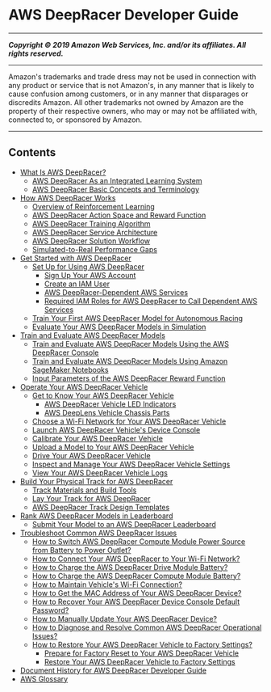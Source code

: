 # AWS DeepRacer Developer Guide

-----
*****Copyright &copy; 2019 Amazon Web Services, Inc. and/or its affiliates. All rights reserved.*****

-----
Amazon's trademarks and trade dress may not be used in 
     connection with any product or service that is not Amazon's, 
     in any manner that is likely to cause confusion among customers, 
     or in any manner that disparages or discredits Amazon. All other 
     trademarks not owned by Amazon are the property of their respective
     owners, who may or may not be affiliated with, connected to, or 
     sponsored by Amazon.

-----
## Contents
+ [What Is AWS DeepRacer?](what-is-deepracer.md)
   + [AWS DeepRacer As an Integrated Learning System](deepracer-is-a-learning-environment-for-reinforcement-learning.md)
   + [AWS DeepRacer Basic Concepts and Terminology](deepracer-basic-concept.md)
+ [How AWS DeepRacer Works](deepracer-how-it-works.md)
   + [Overview of Reinforcement Learning](deepracer-how-it-works-overview-reinforcement-learning.md)
   + [AWS DeepRacer Action Space and Reward Function](deepracer-how-it-works-action-space.md)
   + [AWS DeepRacer Training Algorithm](deepracer-how-it-works-reinforcement-learning-algorithm.md)
   + [AWS DeepRacer Service Architecture](deepracer-how-it-works-service-architecture.md)
   + [AWS DeepRacer Solution Workflow](deepracer-how-it-works-solution-workflow.md)
   + [Simulated-to-Real Performance Gaps](deepracer-how-it-works-virtual-to-physical.md)
+ [Get Started with AWS DeepRacer](deepracer-get-started.md)
   + [Set Up for Using AWS DeepRacer](deepracer-setup.md)
      + [Sign Up Your AWS Account](deepracer-sign-up-aws-account.md)
      + [Create an IAM User](deepracer-create-iam-user.md)
      + [AWS DeepRacer-Dependent AWS Services](deepracer-dependent-aws-services.md)
      + [Required IAM Roles for AWS DeepRacer to Call Dependent AWS Services](deepracer-understand-required-permissions-and-iam-roles.md)
   + [Train Your First AWS DeepRacer Model for Autonomous Racing](deepracer-get-started-training-model.md)
   + [Evaluate Your AWS DeepRacer Models in Simulation](deepracer-get-started-test-in-simulator.md)
+ [Train and Evaluate AWS DeepRacer Models](create-deepracer-project.md)
   + [Train and Evaluate AWS DeepRacer Models Using the AWS DeepRacer Console](deepracer-console-train-evaluate-models.md)
   + [Train and Evaluate AWS DeepRacer Models Using Amazon SageMaker Notebooks](train-evaluate-models-using-sagemaker-notebook.md)
   + [Input Parameters of the AWS DeepRacer Reward Function](deepracer-reward-function-input.md)
+ [Operate Your AWS DeepRacer Vehicle](operate-deepracer-vehicle.md)
   + [Get to Know Your AWS DeepRacer Vehicle](deepracer-prep-vehicle.md)
      + [AWS DeepRacer Vehicle LED Indicators](deepracer-vehicle-led-indicators.md)
      + [AWS DeepLens Vehicle Chassis Parts](deepracer-vehicle-chassis-parts.md)
   + [Choose a Wi-Fi Network for Your AWS DeepRacer Vehicle](deepracer-set-up-vehicle.md)
   + [Launch AWS DeepRacer Vehicle's Device Console](deepracer-set-up-vehicle-test-drive.md)
   + [Calibrate Your AWS DeepRacer Vehicle](deepracer-calibrate-vehicle.md)
   + [Upload a Model to Your AWS DeepRacer Vehicle](deepracer-upload-model-to-vehicle.md)
   + [Drive Your AWS DeepRacer Vehicle](deepracer-drive-your-vehicle.md)
   + [Inspect and Manage Your AWS DeepRacer Vehicle Settings](deepracer-manage-vehicle-settings.md)
   + [View Your AWS DeepRacer Vehicle Logs](deepracer-drive-vehicle-logs.md)
+ [Build Your Physical Track for AWS DeepRacer](deepracer-build-your-track.md)
   + [Track Materials and Build Tools](deepracer-build-your-track-materials-and-tools.md)
   + [Lay Your Track for AWS DeepRacer](deepracer-build-your-track-construction.md)
   + [AWS DeepRacer Track Design Templates](deepracer-track-examples.md)
+ [Rank AWS DeepRacer Models in Leaderboard](deepracer-racing-series.md)
   + [Submit Your Model to an AWS DeepRacer Leaderboard](deepracer-submit-model-to-leaderboard.md)
+ [Troubleshoot Common AWS DeepRacer Issues](deepracer-troubleshooting.md)
   + [How to Switch AWS DeepRacer Compute Module Power Source from Battery to Power Outlet?](deepracer-troubleshooting-switch-battery-to-wall-power.md)
   + [How to Connect Your AWS DeepRacer to Your Wi-Fi Network?](deepracer-troubleshooting-wifi-connection-first-time.md)
   + [How to Charge the AWS DeepRacer Drive Module Battery?](deepracer-troubleshooting-charge-vehicle-battery-first-time.md)
   + [How to Charge the AWS DeepRacer Compute Module Battery?](deepracer-troubleshooting-charge-compute-battery.md)
   + [How to Maintain Vehicle's Wi-Fi Connection?](deepracer-troubleshooting-maintain-vehicle-connection.md)
   + [How to Get the MAC Address of Your AWS DeepRacer Device?](deepracer-troubleshooting-get-mac-address.md)
   + [How to Recover Your AWS DeepRacer Device Console Default Password?](deepracer-troubleshooting-recover-device-web-server-password.md)
   + [How to Manually Update Your AWS DeepRacer Device?](deepracer-troubleshooting-manual-update-device.md)
   + [How to Diagnose and Resolve Common AWS DeepRacer Operational Issues?](deepracer-troubleshooting-device-operation-issues.md)
   + [How to Restore Your AWS DeepRacer Vehicle to Factory Settings?](deepracer-troubleshooting-factory-reset.md)
      + [Prepare for Factory Reset to Your AWS DeepRacer Vehicle](deepracer-vehicle-factory-reset-preparation.md)
      + [Restore Your AWS DeepRacer Vehicle to Factory Settings](deepracer-vehicle-factory-reset-instructions.md)
+ [Document History for AWS DeepRacer Developer Guide](doc-history.md)
+ [AWS Glossary](glossary.md)